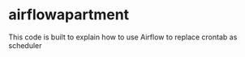 # airflowapartment
This code is built to explain how to use Airflow to replace crontab as scheduler 
